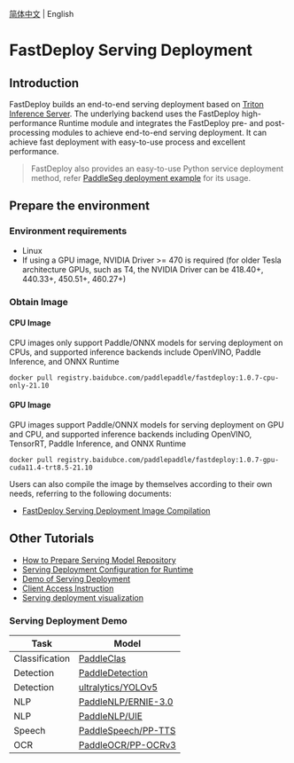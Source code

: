 [简体中文](README_CN.md) | English

# FastDeploy Serving Deployment

## Introduction

FastDeploy builds an end-to-end serving deployment based on [Triton Inference Server](https://github.com/triton-inference-server/server). The underlying backend uses the FastDeploy high-performance Runtime module and integrates the FastDeploy pre- and post-processing modules to achieve end-to-end serving deployment. It can achieve fast deployment with easy-to-use process and excellent performance.

> FastDeploy also provides an easy-to-use Python service deployment method, refer [PaddleSeg deployment example](../examples/vision/segmentation/paddleseg/serving/simple_serving) for its usage.

## Prepare the environment

### Environment requirements

- Linux
- If using a GPU image, NVIDIA Driver >= 470 is required (for older Tesla architecture GPUs, such as T4, the NVIDIA Driver can be 418.40+, 440.33+, 450.51+, 460.27+)

### Obtain Image

#### CPU Image

CPU images only support Paddle/ONNX models for serving deployment on CPUs, and supported inference backends include OpenVINO, Paddle Inference, and ONNX Runtime

```shell
docker pull registry.baidubce.com/paddlepaddle/fastdeploy:1.0.7-cpu-only-21.10
```

#### GPU Image

GPU images support Paddle/ONNX models for serving deployment on GPU and CPU, and supported inference backends including OpenVINO, TensorRT, Paddle Inference, and ONNX Runtime

```
docker pull registry.baidubce.com/paddlepaddle/fastdeploy:1.0.7-gpu-cuda11.4-trt8.5-21.10
```

Users can also compile the image by themselves according to their own needs, referring to the following documents:

- [FastDeploy Serving Deployment Image Compilation](docs/EN/compile-en.md)

## Other Tutorials

- [How to Prepare Serving Model Repository](docs/EN/model_repository-en.md)
- [Serving Deployment Configuration for Runtime](docs/EN/model_configuration-en.md)
- [Demo of Serving Deployment](docs/EN/demo-en.md)
- [Client Access Instruction](docs/EN/client-en.md)
- [Serving deployment visualization](docs/EN/vdl_management-en.md)


### Serving Deployment Demo

| Task | Model  |
|---|---|
| Classification | [PaddleClas](../examples/vision/classification/paddleclas/serving/README.md) |
| Detection | [PaddleDetection](../examples/vision/detection/paddledetection/serving/README.md) |
| Detection | [ultralytics/YOLOv5](../examples/vision/detection/yolov5/serving/README.md) |
| NLP |	[PaddleNLP/ERNIE-3.0](../examples/text/ernie-3.0/serving/README.md)|
| NLP |	[PaddleNLP/UIE](../examples/text/uie/serving/README.md)|
| Speech |	[PaddleSpeech/PP-TTS](../examples/audio/pp-tts/serving/README.md)|
| OCR |	[PaddleOCR/PP-OCRv3](../examples/vision/ocr/PP-OCRv3/serving/README.md)|
